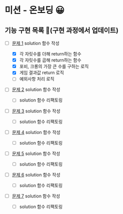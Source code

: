 # 미션 - 온보딩 😀

## 기능 구현 목록 🎯(구현 과정에서 업데이트)

- [ ] [문제 1](docs/PROBLEM1.md) solution 함수 작성

  - [x] 각 자릿수를 더해 return하는 함수
  - [x] 각 자릿수를 곱해 return하는 함수
  - [x] 포비, 크롱의 가장 큰 수를 구하는 로직
  - [x] 게임 결과값 return 로직
  - [ ] 예외사항 처리 로직

- [ ] [문제 2](docs/PROBLEM2.md) solution 함수 작성

  - [ ] solution 함수 리팩토링

- [ ] [문제 3](docs/PROBLEM3.md) solution 함수 작성

  - [ ] solution 함수 리팩토링

- [ ] [문제 4](docs/PROBLEM4.md) solution 함수 작성

  - [ ] solution 함수 리팩토링

- [ ] [문제 5](docs/PROBLEM5.md) solution 함수 작성

  - [ ] solution 함수 리팩토링

- [ ] [문제 6](docs/PROBLEM6.md) solution 함수 작성

  - [ ] solution 함수 리팩토링

- [ ] [문제 7](docs/PROBLEM7.md) solution 함수 작성

  - [ ] solution 함수 리팩토링

